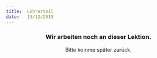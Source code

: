 ```yaml
---
title:  Lehrerteil
date:   13/12/2019
---
```


### <center>Wir arbeiten noch an dieser Lektion.</center>
<center>Bitte komme später zurück.</center>